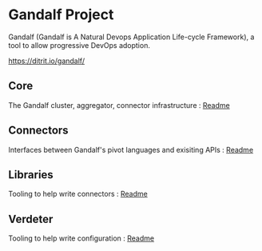 # Gandalf Project

Gandalf (Gandalf is A Natural Devops Application Life-cycle Framework), a tool to allow progressive DevOps adoption.

https://ditrit.io/gandalf/

## Core 
The Gandalf cluster, aggregator, connector infrastructure : [Readme](core/README.md)

## Connectors
Interfaces between Gandalf's pivot languages and exisiting APIs : [Readme](connectors/README.md)

## Libraries
Tooling to help write connectors : [Readme](libraries/README.md)

## Verdeter
Tooling to help write configuration : [Readme](verdeter/README.md)


